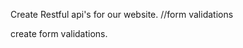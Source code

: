 Create Restful api's for our website.
//form validations
<div class="invalid-feedback">create form validations.</div>

